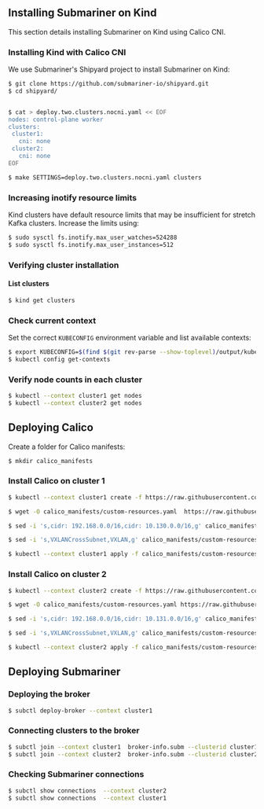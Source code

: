 ## Installing Submariner on Kind

This section details installing Submariner on Kind using Calico CNI.

### Installing Kind with Calico CNI

We use Submariner's Shipyard project to install Submariner on Kind:

```bash
$ git clone https://github.com/submariner-io/shipyard.git
$ cd shipyard/


$ cat > deploy.two.clusters.nocni.yaml << EOF
nodes: control-plane worker
clusters:
 cluster1:
   cni: none
 cluster2:
   cni: none
EOF

$ make SETTINGS=deploy.two.clusters.nocni.yaml clusters
```

### Increasing inotify resource limits

Kind clusters have default resource limits that may be insufficient for stretch Kafka clusters. Increase the limits using:

```bash
$ sudo sysctl fs.inotify.max_user_watches=524288
$ sudo sysctl fs.inotify.max_user_instances=512
```
### Verifying cluster installation

####  List clusters

```bash
$ kind get clusters
```

### Check current context

Set the correct `KUBECONFIG` environment variable and list available contexts:

```bash
$ export KUBECONFIG=$(find $(git rev-parse --show-toplevel)/output/kubeconfigs/ -type f -printf %p:)
$ kubectl config get-contexts
```

### Verify node counts in each cluster
```bash
$ kubectl --context cluster1 get nodes
$ kubectl --context cluster2 get nodes
```

## Deploying Calico

Create a folder for Calico manifests:


```bash
$ mkdir calico_manifests
```
### Install Calico on cluster 1

```bash
$ kubectl --context cluster1 create -f https://raw.githubusercontent.com/projectcalico/calico/v3.29.0/manifests/tigera-operator.yaml

$ wget -O calico_manifests/custom-resources.yaml  https://raw.githubusercontent.com/projectcalico/calico/v3.29.0/manifests/custom-resources.yaml

$ sed -i 's,cidr: 192.168.0.0/16,cidr: 10.130.0.0/16,g' calico_manifests/custom-resources.yaml

$ sed -i 's,VXLANCrossSubnet,VXLAN,g' calico_manifests/custom-resources.yaml

$ kubectl --context cluster1 apply -f calico_manifests/custom-resources.yaml
```

### Install Calico on cluster 2
```bash
$ kubectl --context cluster2 create -f https://raw.githubusercontent.com/projectcalico/calico/v3.29.0/manifests/tigera-operator.yaml

$ wget -O calico_manifests/custom-resources.yaml https://raw.githubusercontent.com/projectcalico/calico/v3.29.0/manifests/custom-resources.yaml

$ sed -i 's,cidr: 192.168.0.0/16,cidr: 10.131.0.0/16,g' calico_manifests/custom-resources.yaml

$ sed -i 's,VXLANCrossSubnet,VXLAN,g' calico_manifests/custom-resources.yaml

$ kubectl --context cluster2 apply -f calico_manifests/custom-resources.yaml
```
## Deploying Submariner

### Deploying the broker

```bash
$ subctl deploy-broker --context cluster1
```

### Connecting clusters to the broker

```bash
$ subctl join --context cluster1  broker-info.subm --clusterid cluster1 --natt=false
$ subctl join --context cluster2  broker-info.subm --clusterid cluster2 --natt=false
```

###  Checking Submariner connections

```bash
$ subctl show connections  --context cluster2   
$ subctl show connections  --context cluster1
```
